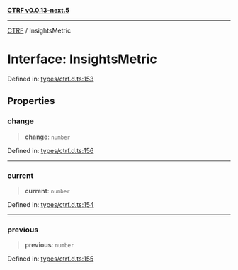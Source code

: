 [**CTRF v0.0.13-next.5**](../README.md)

***

[CTRF](../README.md) / InsightsMetric

# Interface: InsightsMetric

Defined in: [types/ctrf.d.ts:153](https://github.com/ctrf-io/ctrf-core-js/blob/main/types/ctrf.d.ts#L153)

## Properties

### change

> **change**: `number`

Defined in: [types/ctrf.d.ts:156](https://github.com/ctrf-io/ctrf-core-js/blob/main/types/ctrf.d.ts#L156)

***

### current

> **current**: `number`

Defined in: [types/ctrf.d.ts:154](https://github.com/ctrf-io/ctrf-core-js/blob/main/types/ctrf.d.ts#L154)

***

### previous

> **previous**: `number`

Defined in: [types/ctrf.d.ts:155](https://github.com/ctrf-io/ctrf-core-js/blob/main/types/ctrf.d.ts#L155)
